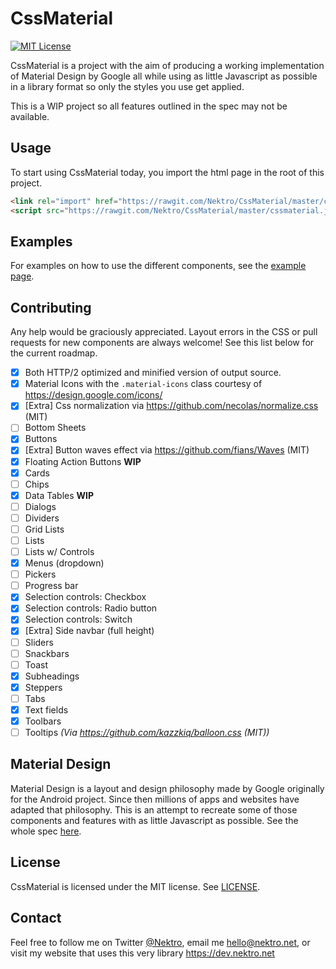 # CssMaterial
[![MIT License](https://img.shields.io/badge/license-MIT-brightgreen.svg?style=flat-square)](LICENSE)

CssMaterial is a project with the aim of producing a working implementation of Material Design by Google
all while using as little Javascript as possible in a library format so only the styles you use get applied.

This is a WIP project so all features outlined in the spec may not be available.

## Usage
To start using CssMaterial today, you import the html page in the root of this project.

```html
<link rel="import" href="https://rawgit.com/Nektro/CssMaterial/master/cssmaterial.css">
<script src="https://rawgit.com/Nektro/CssMaterial/master/cssmaterial.js"></script>
```

## Examples
For examples on how to use the different components, see the [example page](examples/example.html).

## Contributing
Any help would be graciously appreciated. Layout errors in the CSS or pull requests for new components are always
welcome! See this list below for the current roadmap.

 - [x] Both HTTP/2 optimized and minified version of output source.
 - [x] Material Icons with the `.material-icons` class courtesy of https://design.google.com/icons/
 - [x] [Extra] Css normalization via https://github.com/necolas/normalize.css (MIT)
 - [ ] Bottom Sheets
 - [x] Buttons
 - [x] [Extra] Button waves effect via https://github.com/fians/Waves (MIT)
 - [x] Floating Action Buttons __WIP__
 - [x] Cards
 - [ ] Chips
 - [x] Data Tables __WIP__
 - [ ] Dialogs
 - [ ] Dividers
 - [ ] Grid Lists
 - [ ] Lists
 - [ ] Lists w/ Controls
 - [x] Menus (dropdown)
 - [ ] Pickers
 - [ ] Progress bar
 - [x] Selection controls: Checkbox
 - [x] Selection controls: Radio button
 - [x] Selection controls: Switch
 - [x] [Extra] Side navbar (full height)
 - [ ] Sliders
 - [ ] Snackbars
 - [ ] Toast
 - [x] Subheadings
 - [x] Steppers
 - [ ] Tabs
 - [x] Text fields
 - [x] Toolbars
 - [ ] Tooltips _(Via https://github.com/kazzkiq/balloon.css (MIT))_

## Material Design
Material Design is a layout and design philosophy made by Google originally for the Android project. Since
then millions of apps and websites have adapted that philosophy. This is an attempt to recreate some of those
components and features with as little Javascript as possible. See the whole spec [here](https://www.google.com/design/spec/).

## License
CssMaterial is licensed under the MIT license. See [LICENSE](LICENSE).

## Contact
Feel free to follow me on Twitter [@Nektro](https://twitter.com/Nektro), email me hello@nektro.net, or visit my website
that uses this very library https://dev.nektro.net

